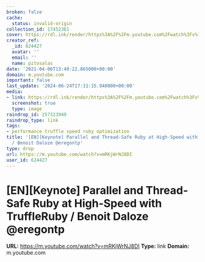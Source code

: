 ```yaml
---
broken: false
cache:
  status: invalid-origin
collection_id: 17452361
cover: https://rdl.ink/render/https%3A%2F%2Fm.youtube.com%2Fwatch%3Fv%3DmRKjWrNJ8DI
creator_ref:
  _id: 624427
  avatar: ''
  email: ''
  name: pitosalas
date: '2021-04-06T13:40:22.865000+00:00'
domain: m.youtube.com
important: false
last_update: '2024-06-24T17:11:15.940000+00:00'
media:
- link: https://rdl.ink/render/https%3A%2F%2Fm.youtube.com%2Fwatch%3Fv%3DmRKjWrNJ8DI
  screenshot: true
  type: image
raindrop_id: 257323949
raindrop_type: link
tags:
- performance truffle speed ruby optimization
title: '[EN][Keynote] Parallel and Thread-Safe Ruby at High-Speed with TruffleRuby
  / Benoit Daloze @eregontp'
type: drop
url: https://m.youtube.com/watch?v=mRKjWrNJ8DI
user_id: 624427
---
```


# [EN][Keynote] Parallel and Thread-Safe Ruby at High-Speed with TruffleRuby / Benoit Daloze @eregontp

**URL:** https://m.youtube.com/watch?v=mRKjWrNJ8DI
**Type:** link
**Domain:** m.youtube.com
